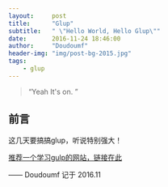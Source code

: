 ```yaml
---
layout:     post
title:      "Glup"
subtitle:   " \"Hello World, Hello Glup\""
date:       2016-11-24 18:46:00
author:     "Doudoumf"
header-img: "img/post-bg-2015.jpg"
tags:
    - glup
---
```


> “Yeah It's on. ”


## 前言

这几天要搞搞glup，听说特别强大！

[推荐一个学习gulp的网站，链接在此 ](http://www.ydcss.com/archives/18)





—— Doudoumf 记于 2016.11
